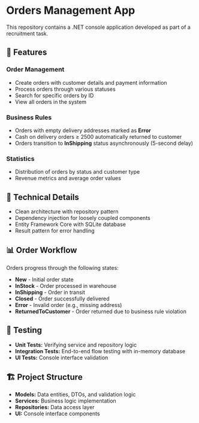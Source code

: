 # Orders Management App

This repository contains a .NET console application developed as part of a recruitment task.

## 🚀 Features

### Order Management
- Create orders with customer details and payment information
- Process orders through various statuses
- Search for specific orders by ID
- View all orders in the system

### Business Rules
- Orders with empty delivery addresses marked as **Error**
- Cash on delivery orders ≥ 2500 automatically returned to customer
- Orders transition to **InShipping** status asynchronously (5-second delay)

### Statistics
- Distribution of orders by status and customer type
- Revenue metrics and average order values

## 🔧 Technical Details
- Clean architecture with repository pattern
- Dependency injection for loosely coupled components
- Entity Framework Core with SQLite database
- Result pattern for error handling

## 📊 Order Workflow
Orders progress through the following states:
- **New** - Initial order state
- **InStock** - Order processed in warehouse
- **InShipping** - Order in transit
- **Closed** - Order successfully delivered
- **Error** - Invalid order (e.g., missing address)
- **ReturnedToCustomer** - Order returned due to business rule violation

## 🧪 Testing
- **Unit Tests:** Verifying service and repository logic
- **Integration Tests:** End-to-end flow testing with in-memory database
- **UI Tests:** Console interface validation

## 🏗️ Project Structure
- **Models:** Data entities, DTOs, and validation logic
- **Services:** Business logic implementation
- **Repositories:** Data access layer
- **UI:** Console interface components

